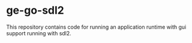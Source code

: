 # ge-go-sdl2
This repository contains code for running an application runtime with gui support running with sdl2.

